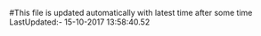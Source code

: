 #This file is updated automatically with latest time after some time
LastUpdated:- 15-10-2017 13:58:40.52 
